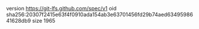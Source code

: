 version https://git-lfs.github.com/spec/v1
oid sha256:20307f2415e63f4f0910ada154ab3e63701456fd29b74aed6349598641628db9
size 1965
